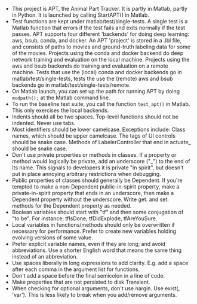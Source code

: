 - This project is APT, the Animal Part Tracker.  It is partly in Matlab, partly in Python.  It is launched by calling StartAPT() in Matlab.
- Test functions are kept under matlab/test/single-tests.  A single test is a Matlab function that errors if the test fails and exits normally if the test passes.  APT supports four different 'backends' for doing deep learning: aws, bsub, conda, and docker.  An APT 'project' is stored in a .lbl file, and consists of paths to movies and ground-truth labeling data for some of the movies.  Projects using the conda and docker backend do deep network training and evaluation on the local machine.  Projects using the aws and bsub backends do training and evaluation on a remote machine.  Tests that use the (local) conda and docker backends go in matlab/test/single-tests, tests the use the (remote) aws and bsub backends go in matlab/test/single-tests/remote.
- On Matlab launch, you can set up the path for running APT by doing `modpath();` at the Matlab command line.
- To run the baseline test suite, you call the function `test_apt()` in Matlab.  This only exercises the local backends.
- Indents should all be two spaces.  Top-level functions should not be indented.  Never use tabs.
- Most identifiers should be lower camelcase.  Exceptions include: Class names, which should be upper camelcase.  The tags of UI controls should be snake case.  Methods of LabelerController that end in actuate_ should be snake case.
- Don't use private properties or methods in classes.  If a property or method would logically be private, add an underscore ("_") to the end of its name.  This signals to developers it is private "in spirit", but doesn't put in place annoying arbitrary restrictions when debugging.
- Public properties of classes should generally be Dependent.  If you're tempted to make a non-Dependent public-in-spirit property, make a private-in-spirit property that ends in an underscore, then make a Dependent property without the underscore.  Write get. and set. methods for the Dependent property as needed.
- Boolean variables should start with "tf" and then some conjugation of "to be".  For instance: tfIsDone, tfDidExplode, tfAreYouSure.
- Local variables in functions/methods should only be overwritten if necessary for performance.  Prefer to create new variables holding evolving versions of some value.
- Prefer explicit variable names, even if they are long; and avoid abbreviations.  Use a shorter English word that means the same thing instead of an abbreviation.
- Use spaces liberally in long expressions to add clarity.  E.g. add a space after each comma in the argument list for functions.
- Don't add a space before the final semicolon in a line of code.
- Make properties that are not persisted to disk Transient.
- When checking for optional arguments, don't use nargin.  Use exist(<variable name>, 'var').  This is less likely to break when you add/remove arguments.


